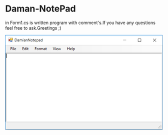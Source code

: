 # Daman-NotePad
in Form1.cs is written program with comment's.If you have any questions feel free to ask.Greetings ;)

![](images/Damian%20NotePad.PNG)

